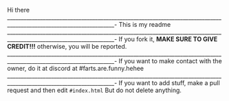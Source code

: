 Hi there
_____________________________________________________________________________________________________________________-
This is my readme
_____________________________________________________________________________________________________________________-
If you fork it, **MAKE SURE TO GIVE CREDIT!!!** otherwise, you will be reported.
_____________________________________________________________________________________________________________________-
If you want to make contact with the owner, do it at discord at #farts.are.funny.hehee
_____________________________________________________________________________________________________________________-
If you want to add stuff, make a pull request and then edit `#index.html` But do not delete anything.
